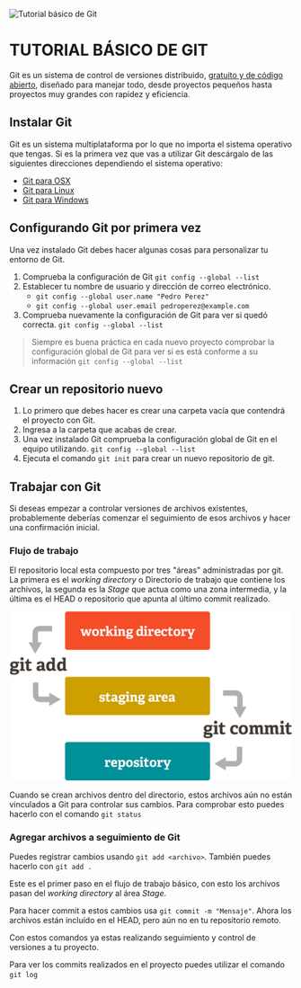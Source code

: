 ![Tutorial básico de Git](https://upload.wikimedia.org/wikipedia/commons/thumb/e/e0/Git-logo.svg/1280px-Git-logo.svg.png)


# TUTORIAL BÁSICO DE GIT

Git es un sistema de control de versiones distribuido, [gratuito y de código abierto](https://git-scm.com/about/free-and-open-source), diseñado para manejar todo, desde proyectos pequeños hasta proyectos muy grandes con rapidez y eficiencia.

## Instalar Git

Git es un sistema multiplataforma por lo que no importa el sistema operativo que tengas. Si es la primera vez que vas a utilizar Git descárgalo de las siguientes direcciones dependiendo el sistema operativo:

* [Git para OSX](https://git-scm.com/download/mac)
* [Git para Linux](https://git-scm.com/download/linux)
* [Git para Windows](https://git-scm.com/download/win)

## Configurando Git por primera vez

Una vez instalado Git debes hacer algunas cosas para personalizar tu entorno de Git.

1. Comprueba la configuración de Git ``git config --global --list``
2. Establecer tu nombre de usuario y dirección de correo electrónico. 
      * ``git config --global user.name "Pedro Perez"``
      * ``git config --global user.email pedroperez@example.com``
3. Comprueba nuevamente la configuración de Git para ver si quedó correcta. ``git config --global --list``

> Siempre es buena práctica en cada nuevo proyecto comprobar la configuración global de Git para ver si es está conforme a su información ``git config --global --list``

## Crear un repositorio nuevo

1. Lo primero que debes hacer es crear una carpeta vacía que contendrá el proyecto con Git.
2. Ingresa a la carpeta que acabas de crear.
3. Una vez instalado Git comprueba la configuración global de Git en el equipo utilizando. ``git config --global --list``
4. Ejecuta el comando ``git init`` para crear un nuevo repositorio de git.

## Trabajar con Git

Si deseas empezar a controlar versiones de archivos existentes, probablemente deberías comenzar el seguimiento de esos archivos y hacer una confirmación inicial. 

### Flujo de trabajo

El repositorio local esta compuesto por tres "áreas" administradas por git. La primera es el *working directory* o Directorio de trabajo que contiene los archivos, la segunda es la *Stage* que actua como una zona intermedia, y la última es el HEAD o repositorio que apunta al último commit realizado.

![Flujo de trabajo](img/imagen1.png)

Cuando se crean archivos dentro del directorio, estos archivos aún no están vinculados a Git para controlar sus cambios. Para comprobar esto puedes hacerlo con el comando ``git status``

### Agregar archivos a seguimiento de Git

Puedes registrar cambios usando ``git add <archivo>``. También puedes hacerlo con ``git add .``

Este es el primer paso en el flujo de trabajo básico, con esto los archivos pasan del *working directory* al área *Stage*. 

Para hacer commit a estos cambios usa ``git commit -m "Mensaje"``. Ahora los archivos están incluído en el HEAD, pero aún no en tu repositorio remoto.

Con estos comandos ya estas realizando seguimiento y control de versiones a tu proyecto. 

Para ver los commits realizados en el proyecto puedes utilizar el comando ``git log``


